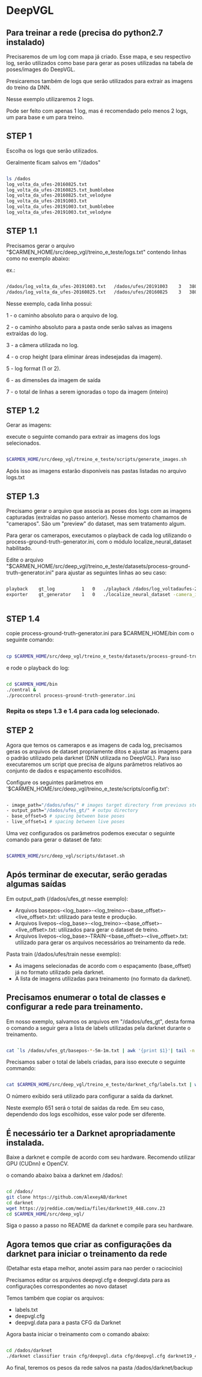 # DeepVGL

## Para treinar a rede (precisa do python2.7 instalado)

Precisaremos de um log com mapa já criado.
Esse mapa, e seu respectivo log, serão utilizados como base para gerar as poses utilizadas na tabela de poses/images do DeepVGL.

Presicaremos também de logs que serão utilizados para extrair as imagens do treino da DNN.

Nesse exemplo utilizaremos 2 logs.

Pode ser feito com apenas 1 log, mas é recomendado pelo menos 2 logs, um para base e um para treino.

## STEP 1
Escolha os logs que serão utilizados.

Geralmente ficam salvos em "/dados"

```bash

ls /dados
log_volta_da_ufes-20160825.txt
log_volta_da_ufes-20160825.txt_bumblebee
log_volta_da_ufes-20160825.txt_velodyne
log_volta_da_ufes-20191003.txt
log_volta_da_ufes-20191003.txt_bumblebee
log_volta_da_ufes-20191003.txt_velodyne

```

## STEP 1.1

Precisamos gerar o arquivo "$CARMEN_HOME/src/deep_vgl/treino_e_teste/logs.txt" contendo linhas como no exemplo abaixo:

ex.:

```bash

/dados/log_volta_da_ufes-20191003.txt   /dados/ufes/20191003    3   380     1   640x480     0
/dados/log_volta_da_ufes-20160825.txt   /dados/ufes/20160825    3   380     1   640x480     0

```

Nesse exemplo, cada linha possui:

1 - o caminho absoluto para o arquivo de log.

2 - o caminho absoluto para a pasta onde serão salvas as imagens extraídas do log.

3 - a câmera utilizada no log.

4 - o crop height (para eliminar áreas indesejadas da imagem).

5 - log format (1 or 2).

6 - as dimensões da imagem de saída

7 - o total de linhas a serem ignoradas o topo da imagem (inteiro)


## STEP 1.2

Gerar as imagens:

execute o seguinte comando para extrair as imagens dos logs selecionados.

```bash

$CARMEN_HOME/src/deep_vgl/treino_e_teste/scripts/generate_images.sh

```
Após isso as imagens estarão disponíveis nas pastas listadas no arquivo logs.txt

## STEP 1.3

Precisamo gerar o arquivo que associa as poses dos logs com as imagens capturadas (extraídas no passo anterior). Nesse momento chamamos de "camerapos". São um "preview" do dataset, mas sem tratamento algum.

Para gerar os camerapos, executamos o playback de cada log utilizando o process-ground-truth-generator.ini, com o módulo localize_neural_dataset habilitado.

Edite o arquivo "$CARMEN_HOME/src/deep_vgl/treino_e_teste/datasets/process-ground-truth-generator.ini" para ajustar as seguintes linhas ao seu caso:

```bash

playback    gt_log          1   0   ./playback /dados/log_voltadaufes-20160825.txt
exporter    gt_generator    1   0   ./localize_neural_dataset -camera_id 3 -output_dir /dados/ufes/20160825 -output_txt /dados/ufes/camerapos-20160825.txt 
 
```

## STEP 1.4

copie process-ground-truth-generator.ini para $CARMEN_HOME/bin com o seguinte comando:

```bash
 
cp $CARMEN_HOME/src/deep_vgl/treino_e_teste/datasets/process-ground-truth-generator.ini $CARMEN_HOME/bin

```

e rode o playback do log:

```bash

cd $CARMEN_HOME/bin
./central &
./proccontrol process-ground-truth-generator.ini

```

### Repita os steps 1.3 e 1.4 para cada log selecionado.

## STEP 2

Agora que temos os camerapos e as imagens de cada log, precisamos geras os arquivos de dataset propriamente ditos e ajustar as imagens para o padrão utilizado pela darknet (DNN utilizada no DeepVGL).
Para isso executaremos um script que precisa de alguns parâmetros relativos ao conjunto de dados e espaçamento escolhidos.

Configure os seguintes parâmetros em \'$CARMEN_HOME/src/deep_vgl/treino_e_teste/scripts/config.txt\':

```bash

- image_path="/dados/ufes/" # images target directory from previous steps
- output_path="/dados/ufes_gt/" # outpu directory 
- base_offset=5 # spacing between base poses
- live_offset=1 # spacing between live poses

```
Uma vez configurados os parâmetros podemos executar o seguinte comando para gerar o dataset de fato:

```bash

$CARMEN_HOME/src/deep_vgl/scripts/dataset.sh

```

## Após terminar de executar, serão geradas algumas saídas

Em output_path (/dados/ufes_gt nesse exemplo):
* Arquivos basepos-<log_base>-<log_treino>-<base_offset>-<live_offset>.txt: utilizado para teste e produção.
* Arquivos livepos-<log_base>-<log_treino>-<base_offset>-<live_offset>.txt: utilizados para gerar o dataset de treino.
* Arquivos livepos-<log_base>-TRAIN-<base_offset>-<live_offset>.txt: utilizado para gerar os arquivos necessários ao treinamento da rede.

Pasta train (/dados/ufes/train nesse exemplo):
* As imagens selecionadas de acordo com o espaçamento (base_offset) já no formato utilizado pela darknet.
* A lista de imagens utilizadas para treinamento (no formato da darknet).


## Precisamos enumerar o total de classes e configurar a rede para treinamento.

Em nosso exemplo, salvamos os arquivos em "/dados/ufes_gt", desta forma o comando a seguir gera a lista de labels utilizadas pela darknet durante o treinamento.

```bash

cat `ls /dados/ufes_gt/basepos-*-5m-1m.txt | awk '{print $1}'| tail -n 1` | grep -v label | awk '{print "B"$2"E"}' > $CARMEN_HOME/src/deep_vgl/treino_e_teste/darknet_cfg/labels.txt 

``` 

Precisamos saber o total de labels criadas, para isso execute o seguinte commando:

```bash

cat $CARMEN_HOME/src/deep_vgl/treino_e_teste/darknet_cfg/labels.txt | wc -l

``` 

O número exibido será utilizado para configurar a saída da darknet.

Neste exemplo 651 será o total de saídas da rede. Em seu caso, dependendo dos logs escolhidos, esse valor pode ser diferente.

## É necessário ter a Darknet apropriadamente instalada.

Baixe a darknet e compile de acordo com seu hardware. Recomendo utilizar GPU (CUDnn) e OpenCV.

o comando abaixo baixa a darknet em /dados/:

```bash

cd /dados/
git clone https://github.com/AlexeyAB/darknet
cd darknet
wget https://pjreddie.com/media/files/darknet19_448.conv.23
cd $CARMEN_HOME/src/deep_vgl/

``` 

Siga o passo a passo no README da darknet e compile para seu hardware.

## Agora temos que criar as configurações da darknet para iniciar o treinamento da rede

(Detalhar esta etapa melhor, anotei assim para nao perder o raciocínio)

Precisamos editar os arquivos deepvgl.cfg e deepvgl.data para as configurações correspondentes ao novo dataset

Temos também que copiar os arquivos:
* labels.txt
* deepvgl.cfg
* deepvgl.data
para a pasta CFG da Darknet

Agora basta iniciar o treinamento com o comando abaixo:

```bash

cd /dados/darknet
./darknet classifier train cfg/deepvgl.data cfg/deepvgl.cfg darknet19_448.conv.23

```
Ao final, teremos os pesos da rede salvos na pasta /dados/darknet/backup